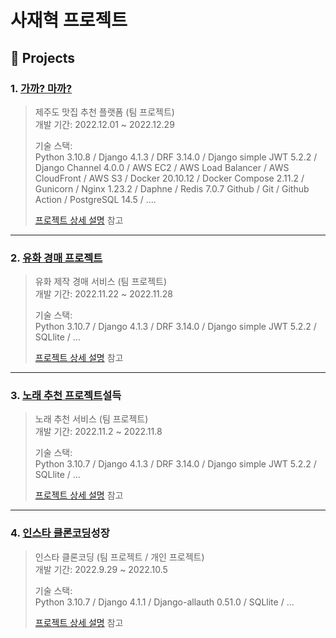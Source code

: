 # 사재혁 프로젝트
## :pushpin: Projects
### 1. [가까? 마까?](https://github.com/1TEAM12/GaGgaMaGga_BE)
>제주도 맛집 추천 플랫폼 (팀 프로젝트)  
>개발 기간: 2022.12.01 ~ 2022.12.29  
>  
>기술 스택:  
>Python 3.10.8 / Django 4.1.3 / DRF 3.14.0 / Django simple JWT 5.2.2 / 
> Django Channel 4.0.0 / AWS EC2 / AWS  Load Balancer / AWS CloudFront / AWS S3 / Docker 20.10.12 / Docker Compose 2.11.2 / Gunicorn / Nginx 1.23.2 / Daphne / Redis 7.0.7
>Github / Git / Github Action / PostgreSQL 14.5 / ....
>  
>[프로젝트 상세 설명](https://github.com/saJaeHyukc/portfolio/blob/main/project_detail/gaggamagga/gaggamagga.md) 참고

---

### 2. [유화 경매 프로젝트](https://github.com/1TEAM12/Oil_Paint_Auction_Back)
>유화 제작 경매 서비스 (팀 프로젝트)  
>개발 기간: 2022.11.22 ~ 2022.11.28  
>  
>기술 스택:  
>Python 3.10.7 / Django 4.1.3  / DRF 3.14.0 / Django simple JWT 5.2.2 / SQLlite / ...
>  
>[프로젝트 상세 설명](https://github.com/saJaeHyukc/portfolio/blob/main/project_detail/oil_paint_auction/oil_paint_auction.md) 참고

---

### 3. [노래 추천 프로젝트](https://github.com/1TEAM12/Music_Recommend_Back)설득
>노래 추천 서비스 (팀 프로젝트)  
>개발 기간: 2022.11.2 ~ 2022.11.8  
>  
>기술 스택:  
>Python 3.10.7 / Django 4.1.3  / DRF 3.14.0 / Django simple JWT 5.2.2 / SQLlite / ...
>  
>[프로젝트 상세 설명](https://github.com/saJaeHyukc/portfolio/blob/main/project_detail/music_recommend/music_recommend.md) 참고

---

### 4. [인스타 클론코딩](https://github.com/1TEAM12/insta_clonecoding)성장
>인스타 클론코딩 (팀 프로젝트 / 개인 프로젝트)  
>개발 기간: 2022.9.29 ~ 2022.10.5  
>  
>기술 스택:  
>Python 3.10.7 / Django 4.1.1 / Django-allauth 0.51.0 / SQLlite / ...
>  
>[프로젝트 상세 설명](https://github.com/saJaeHyukc/portfolio/blob/main/project_detail/insta_clone_coding/insta_clonecoding.md) 참고
